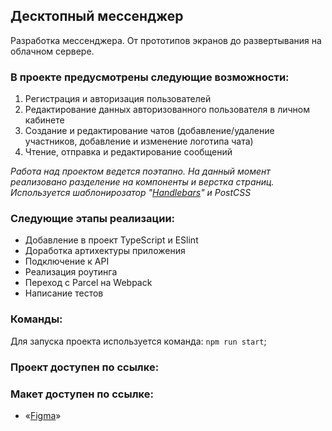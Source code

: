 ## Десктопный мессенджер

Разработка мессенджера. От прототипов экранов до развертывания на облачном сервере.

### В проекте предусмотрены следующие возможности:

1. Регистрация и авторизация пользователей
2. Редактирование данных авторизованного пользователя в личном кабинете
3. Создание и редактирование чатов (добавление/удаление участников, добавление и изменение логотипа чата)
4. Чтение, отправка и редактирование сообщений


_Работа над проектом ведется поэтапно. На данный момент реализовано разделение на компоненты и верстка страниц. Используется шаблонирозатор "[Handlebars](https://handlebarsjs.com/)" и PostCSS_


### Следующие этапы реализации:

* Добавление в проект TypeScript и ESlint
* Доработка артихектуры приложения
* Подключение к API
* Реализация роутинга
* Переход с Parcel на Webpack
* Написание тестов

### Команды:

Для запуска проекта используется команда: `npm run start`;

### Проект доступен по ссылке:



### Макет доступен по ссылке:

- «[Figma](https://www.figma.com/file/tZRXJpQ52v6ymkowQoEmVU/Messenger?node-id=0%3A1&t=b6IkVDM1VnjfVcJJ-0)»
